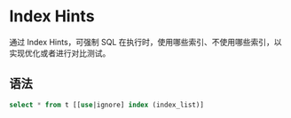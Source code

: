 # Index Hints
通过 Index Hints，可强制 SQL 在执行时，使用哪些索引、不使用哪些索引，以实现优化或者进行对比测试。


## 语法

```sql
select * from t [[use|ignore] index (index_list)]
```

